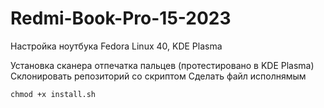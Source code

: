 # Redmi-Book-Pro-15-2023
Настройка ноутбука Fedora Linux 40, KDE Plasma

Установка сканера отпечатка пальцев (протестировано в KDE Plasma)
Склонировать репозиторий со скриптом
Сделать файл исполнямым 
```
chmod +x install.sh
```
